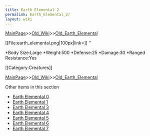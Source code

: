```yaml
---
title: Earth Elemental 2
permalink: Earth_Elemental_2/
layout: wiki
---
```


[MainPage](/keeperrl_wiki/ "wikilink")>>[Old_Wiki](/keeperrl_wiki/Old_Wiki "wikilink")>>[Old_Earth_Elemental](/keeperrl_wiki/Old_Earth_Elemental "wikilink")

[[File:earth_elemental.png|100px|link=]] ''

*Body Size:Large
*Weight:500
*Defense:25
*Damage:30
*Ranged Resistance:Yes

[[Category:Creatures]]

[MainPage](/keeperrl_wiki/ "wikilink")>>[Old_Wiki](/keeperrl_wiki/Old_Wiki "wikilink")>>[Old_Earth_Elemental](/keeperrl_wiki/Old_Earth_Elemental "wikilink")

Other items in this section
-    [Earth Elemental 0](/keeperrl_wiki/Earth_Elemental_0 "wikilink")
-    [Earth Elemental 1](/keeperrl_wiki/Earth_Elemental_1 "wikilink")
-    [Earth Elemental 3](/keeperrl_wiki/Earth_Elemental_3 "wikilink")
-    [Earth Elemental 4](/keeperrl_wiki/Earth_Elemental_4 "wikilink")
-    [Earth Elemental 5](/keeperrl_wiki/Earth_Elemental_5 "wikilink")
-    [Earth Elemental 6](/keeperrl_wiki/Earth_Elemental_6 "wikilink")
-    [Earth Elemental 7](/keeperrl_wiki/Earth_Elemental_7 "wikilink")
